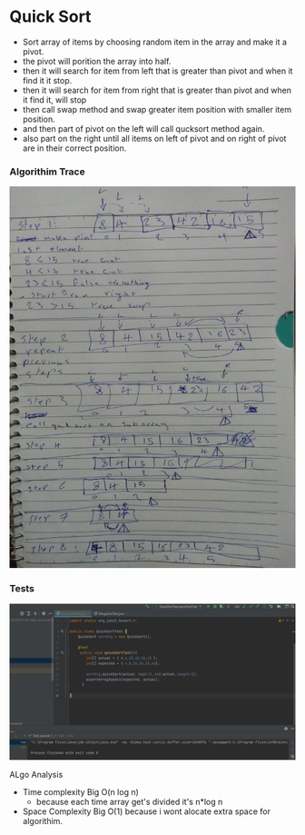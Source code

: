 # Quick Sort 
- Sort array of items by choosing random item in the array and make it a pivot.
- the pivot will porition the array into half.
- then it will search for item from left that is greater than pivot and when it find it it stop.
- then it will search for item from right that is greater than pivot and when it find it, will stop
- then call swap method and swap greater item position with smaller item position.
- and then part of pivot on the left will call qucksort method again.
- also part on the right until all items on left of pivot and on right of pivot are in their correct position.

### Algorithim Trace
![quick sort](quck-sort.jpeg)

### Tests
![quick sort](quicksort.png)

ALgo Analysis
- Time complexity Big O(n log n)
  - because each time array get's divided it's n*log n
- Space Complexity Big O(1) because i wont alocate extra space for algorithim.